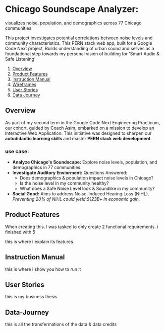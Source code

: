 # Chicago Soundscape Analyzer: 
visualizes noise, population, and demographics across 77 Chicago communities

This project investigates potential correlations between noise levels and community characteristics. This PERN stack web app, built for a Google Code Next project, Builds understanding of urban sound and serves as a foundational step towards my personal vision of building for 'Smart Audio & Safe Listening'


1. [Overview](#Overview)
1. [Product Features](#Product-Features)
2. [instruction Manual](#instruction-manual)
1. [Wireframes](#Wireframes)
1. [User Stories](#User-Stories)
1. [Data Journey](#Data-Journey)

## Overview

As part of my second term in the Google Code Next Engineering Practicum, our cohort, guided by Coach Asim, embarked on a mission to develop an Interactive Web Application. This initiative was designed to sharpen our **autodidactic learning skills** and master **PERN stack web development**.

### use case:

*   **Analyze Chicago's Soundscape:** Explore noise levels, population, and demographics in 77 communities.
*   **Investigate Auditory Enviorment:** Questions Answered:
    *   Does demographics & population impact noise levels in Chicago?
    *   Is the noise level in my community healthy?
    *   What does a Safe Noise Level look & Soundlike in my community?
*   **Social Good:** Aims to address Noise-Induced Hearing Loss (NIHL).
  *Preventing 20% of NIHL could yield $123B+ in economic gain.*

## Product Features

When creating this. I was tasked to only create 2 functional requirements. i finished with 5

this is where i explain its features

## Instruction Manual

this is where i show you how to run it

## User Stories

this is my business thesis

## Data-Journey

this is all the transfermations of the data & data credits

